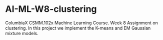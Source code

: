 # AI-ML-W8-clustering
ColumbiaX CSMM.102x Machine Learning Course. Week 8 Assignment on clustering. In this project we implement the K-means and EM Gaussian mixture models.
